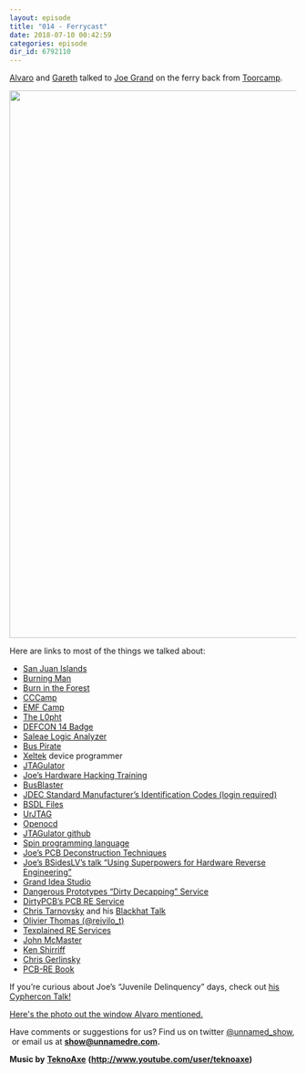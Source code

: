 ```yaml
---
layout: episode
title: "014 - Ferrycast"
date: 2018-07-10 00:42:59
categories: episode
dir_id: 6792110
---
```

<p><a href="https://twitter.com/alvaroprieto"><span style= "font-weight: 400;">Alvaro</span></a> <span style= "font-weight: 400;">and</span> <a href= "https://twitter.com/gareth__"><span style= "font-weight: 400;">Gareth</span></a> <span style= "font-weight: 400;">talked to</span> <a href= "https://twitter.com/joegrand"><span style="font-weight: 400;">Joe Grand</span></a> <span style="font-weight: 400;">on the ferry back from</span> <a href="https://toorcamp.toorcon.net/"><span style= "font-weight: 400;">Toorcamp</span></a><span style= "font-weight: 400;">.</span></p> <p><a href="https://imgur.com/xYjpNow" target="_blank" rel= "noopener"><span style="font-weight: 400;"><img src= "https://assets.libsyn.com/secure/show/103623/UREP_Ferry.jpg" alt= "" width="1280" height="960" /></span></a></p> <p><span style="font-weight: 400;">Here are links to most of the things we talked about:</span></p> <ul> <li style="font-weight: 400;"><span style= "font-weight: 400;"><a href="https://www.visitsanjuans.com/">San Juan Islands</a></span></li> <li style="font-weight: 400;"><a href= "https://burningman.org/"><span style="font-weight: 400;">Burning Man</span></a></li> <li style="font-weight: 400;"><a href= "https://burnintheforest.com/"><span style="font-weight: 400;">Burn in the Forest</span></a></li> <li style="font-weight: 400;"><a href= "https://en.wikipedia.org/wiki/Chaos_Communication_Camp"><span style="font-weight: 400;"> CCCamp</span></a></li> <li style="font-weight: 400;"><a href= "https://www.emfcamp.org/"><span style="font-weight: 400;">EMF Camp</span></a></li> <li style="font-weight: 400;"><a href= "https://en.wikipedia.org/wiki/L0pht"><span style= "font-weight: 400;">The L0pht</span></a></li> <li style="font-weight: 400;"><a href= "http://www.grandideastudio.com/defcon-14-badge/"><span style= "font-weight: 400;">DEFCON 14 Badge</span></a></li> <li style="font-weight: 400;"><a href= "https://www.saleae.com/"><span style="font-weight: 400;">Saleae Logic Analyzer</span></a></li> <li style="font-weight: 400;"><a href= "http://dangerousprototypes.com/docs/Bus_Pirate"><span style= "font-weight: 400;">Bus Pirate</span></a></li> <li style="font-weight: 400;"><a href= "https://www.xeltek.com/"><span style= "font-weight: 400;">Xeltek</span></a> <span style= "font-weight: 400;">device programmer</span></li> <li style="font-weight: 400;"><a href= "http://www.grandideastudio.com/jtagulator/"><span style= "font-weight: 400;">JTAGulator</span></a></li> <li style="font-weight: 400;"><a href= "http://www.grandideastudio.com/hardware-hacking-training/"><span style="font-weight: 400;"> Joe’s Hardware Hacking Training</span></a></li> <li style="font-weight: 400;"><a href= "http://dangerousprototypes.com/docs/Bus_Blaster"><span style= "font-weight: 400;">BusBlaster</span></a></li> <li style="font-weight: 400;"><a href= "https://www.jedec.org/document_search?search_api_views_fulltext=JEP106"> <span style="font-weight: 400;">JDEC Standard Manufacturer’s Identification Codes (login required)</span></a></li> <li style="font-weight: 400;"><a href= "https://www.xjtag.com/about-jtag/bsdl-files/"><span style= "font-weight: 400;">BSDL Files</span></a></li> <li style="font-weight: 400;"><a href= "http://urjtag.org/"><span style= "font-weight: 400;">UrJTAG</span></a></li> <li style="font-weight: 400;"><a href= "http://openocd.org/"><span style= "font-weight: 400;">Openocd</span></a></li> <li style="font-weight: 400;"><a href= "https://github.com/grandideastudio/jtagulator"><span style= "font-weight: 400;">JTAGulator github</span></a></li> <li style="font-weight: 400;"><a href= "https://learn.parallax.com/educators/teach/spin-programming-multicore-propeller"> <span style="font-weight: 400;">Spin programming language</span></a></li> <li style="font-weight: 400;"><a href= "http://www.grandideastudio.com/pcbdt/"><span style= "font-weight: 400;">Joe’s PCB Deconstruction Techniques</span></a></li> <li style="font-weight: 400;"><a href= "https://www.youtube.com/watch?v=JawtzDr2dLw"><span style= "font-weight: 400;">Joe’s BSidesLV’s talk “Using Superpowers for Hardware Reverse Engineering”</span></a></li> <li style="font-weight: 400;"><a href= "http://www.grandideastudio.com/"><span style= "font-weight: 400;">Grand Idea Studio</span></a></li> <li style="font-weight: 400;"><a href= "http://dangerousprototypes.com/store/decap"><span style= "font-weight: 400;">Dangerous Prototypes “Dirty Decapping” Service</span></a></li> <li style="font-weight: 400;"><a href= "https://dirtypcbs.com/store/pcbclone"><span style= "font-weight: 400;">DirtyPCB’s PCB RE Service</span></a></li> <li style="font-weight: 400;"><a href= "https://en.wikipedia.org/wiki/Christopher_Tarnovsky"><span style= "font-weight: 400;">Chris Tarnovsky</span></a> <span style= "font-weight: 400;">and his</span> <a href= "https://www.youtube.com/watch?v=WXX00tRKOlw"><span style= "font-weight: 400;">Blackhat Talk</span></a></li> <li style="font-weight: 400;"><a href= "https://twitter.com/reivilo_t"><span style= "font-weight: 400;">Olivier Thomas (@reivilo_t)</span></a></li> <li style="font-weight: 400;"><a href= "https://www.texplained.com/"><span style= "font-weight: 400;">Texplained RE Services</span></a></li> <li style="font-weight: 400;"><a href= "https://twitter.com/johndmcmaster"><span style= "font-weight: 400;">John McMaster</span></a></li> <li style="font-weight: 400;"><a href= "http://www.righto.com/"><span style="font-weight: 400;">Ken Shirriff</span></a></li> <li style="font-weight: 400;"><a href= "https://twitter.com/akacastor"><span style= "font-weight: 400;">Chris Gerlinsky</span></a></li> <li style="font-weight: 400;"><a href= "https://visio-for-engineers.blogspot.com/p/order.html"><span style="font-weight: 400;"> PCB-RE Book</span></a></li> </ul> <p><span style="font-weight: 400;">If you’re curious about Joe’s “Juvenile Delinquency” days, check out</span> <a href= "https://youtu.be/m8NMR8qV-O4"><span style="font-weight: 400;">his Cyphercon Talk!</span></a></p> <p><a href="https://imgur.com/hhWzGUe" target="_blank" rel= "noopener">Here's the photo out the window Alvaro mentioned.</a></p> <p><span style="font-weight: 400;">Have comments or suggestions for us? Find us on twitter</span> <a href= "https://twitter.com/unnamed_show"><span style= "font-weight: 400;">@unnamed_show</span></a><span style= "font-weight: 400;">,  or email us at</span> <a href= "mailto:show@unnamedre.com"><strong>show@unnamedre.com</strong></a><strong>.</strong></p> <p><strong>Music by</strong> <a href= "http://www.teknoaxe.com"><strong>TeknoAxe</strong></a> <strong>(</strong><a href= "http://www.youtube.com/user/teknoaxe"><strong>http://www.youtube.com/user/teknoaxe</strong></a><strong>)</strong></p>
